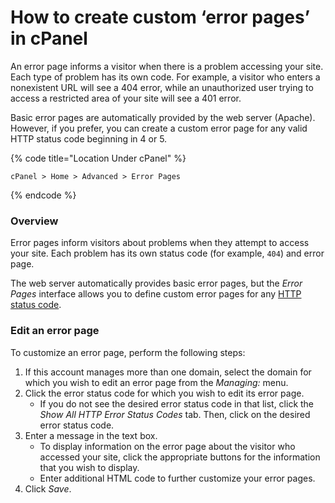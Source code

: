 # How to create custom ‘error pages’ in cPanel



An error page informs a visitor when there is a problem accessing your site. Each type of problem has its own code. For example, a visitor who enters a nonexistent URL will see a 404 error, while an unauthorized user trying to access a restricted area of your site will see a 401 error.

Basic error pages are automatically provided by the web server \(Apache\). However, if you prefer, you can create a custom error page for any valid HTTP status code beginning in 4 or 5.

{% code title="Location Under cPanel" %}
```text
cPanel > Home > Advanced > Error Pages
```
{% endcode %}

### Overview <a id="ErrorPages-Overview"></a>

Error pages inform visitors about problems when they attempt to access your site. Each problem has its own status code \(for example, `404`\) and error page.

The web server automatically provides basic error pages, but the _Error Pages_ interface allows you to define custom error pages for any [HTTP status code](https://documentation.cpanel.net/display/CKB/HTTP+Error+Codes+and+Quick+Fixes).

### Edit an error page <a id="ErrorPages-Editanerrorpage"></a>

To customize an error page, perform the following steps:

1. If this account manages more than one domain, select the domain for which you wish to edit an error page from the _Managing:_ menu.
2. Click the error status code for which you wish to edit its error page.
   * If you do not see the desired error status code in that list, click the _Show All HTTP Error Status Codes_ tab. Then, click on the desired error status code.
3. Enter a message in the text box.
   * To display information on the error page about the visitor who accessed your site, click the appropriate buttons for the information that you wish to display.
   * Enter additional HTML code to further customize your error pages.
4. Click _Save_.

